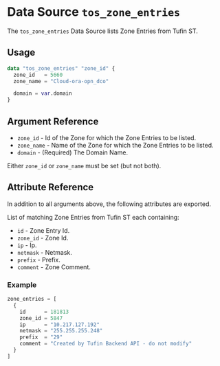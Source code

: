 # Data Source `tos_zone_entries`

The `tos_zone_entries` Data Source lists Zone Entries from Tufin ST.

## Usage

```terraform
data "tos_zone_entries" "zone_id" {
  zone_id   = 5660
  zone_name = "Cloud-ora-opn_dco"

  domain = var.domain
}
```

## Argument Reference

* `zone_id` - Id of the Zone for which the Zone Entries to be listed.
* `zone_name` - Name of the Zone for which the Zone Entries to be listed.
* `domain` - (Required) The Domain Name.

Either `zone_id` or `zone_name` must be set (but not both).

## Attribute Reference

In addition to all arguments above, the following attributes are exported.

List of matching Zone Entries from Tufin ST each containing:

* `id` - Zone Entry Id.
* `zone_id` - Zone Id.
* `ip` - Ip.
* `netmask` - Netmask.
* `prefix` - Prefix.
* `comment` - Zone Comment.

### Example

```terraform
zone_entries = [
  {
    id      = 181813
    zone_id = 5847
    ip      = "10.217.127.192"
    netmask = "255.255.255.248"
    prefix  = "29"
    comment = "Created by Tufin Backend API - do not modify"
  }
]
```
